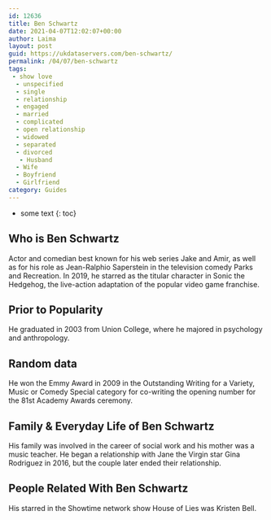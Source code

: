 ```yaml
---
id: 12636
title: Ben Schwartz
date: 2021-04-07T12:02:07+00:00
author: Laima
layout: post
guid: https://ukdataservers.com/ben-schwartz/
permalink: /04/07/ben-schwartz
tags:
 - show love
  - unspecified
  - single
  - relationship
  - engaged
  - married
  - complicated
  - open relationship
  - widowed
  - separated
  - divorced
   - Husband
  - Wife
  - Boyfriend
  - Girlfriend
category: Guides
---
```


* some text
{: toc}


## Who is Ben Schwartz
                  
                  
                  
Actor and comedian best known for his web series Jake and Amir, as well as for his role as Jean-Ralphio Saperstein in the television comedy Parks and Recreation. In 2019, he starred as the titular character in Sonic the Hedgehog, the live-action adaptation of the popular video game franchise.
                  
              
            
              
            
                
                
                
## Prior to Popularity
                  
                  
                  
He graduated in 2003 from Union College, where he majored in psychology and anthropology.
                  
              
            
              
            
                
                
                
## Random data
                  
                  
                  
He won the Emmy Award in 2009 in the Outstanding Writing for a Variety, Music or Comedy Special category for co-writing the opening number for the 81st Academy Awards ceremony.
                  
              
            
              
            
                
                
                
## Family & Everyday Life of Ben Schwartz
                  
                  
                  
His family was involved in the career of social work and his mother was a music teacher. He began a relationship with Jane the Virgin star Gina Rodriguez in 2016, but the couple later ended their relationship. 
                  
              
            
              
            
                
                
                
## People Related With Ben Schwartz
                  
                  
                  
His starred in the Showtime network show House of Lies was Kristen Bell.
                  
              
            
              
            
                
              
            
              
              
            
            
              
            
          
          
          